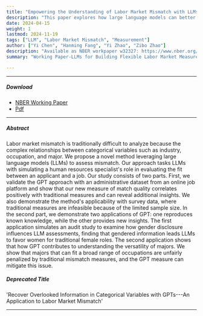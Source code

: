 ```yaml
---
title: "Empowering the Understanding of Labor Market Mismatch with LLMs"
description: "This paper explores how large language models can better align skills and opportunities in the labor market."
date: 2024-04-15
weight: 1
lastmod: 2024-11-19
tags: ["LLM", "Labor Market Mismatch", "Measurement"]
author: ["Yi Chen", "Hanming Fang", "Yi Zhao", "Zibo Zhao"]
description: "Available as NBER workpaper w32327: https://www.nber.org/papers/w32327." 
summary: "Working Paper-LLMs for Building Flexible Labor Market Measurement" 

---
```


---

##### Download

+ [NBER Working Paper](https://www.nber.org/papers/w32327)
+ [Pdf](paper1.pdf)
---

##### Abstract

Labor market mismatch is traditionally difficult to analyze because the complex relationships between categorical variables such as industry, occupation, and major. We propose a novel method leveraging large language models (LLMs) to assess mismatch. Our approach tasks LLMs with simulating a human resources specialist's role in evaluating the fit between an applicant and a job. Our study consists of two parts. First, we validate the GPT approach with an administrative dataset from an online job platform and show that our new measure of match quality correlates positively with traditional measures and can reveal additional insights. We also demonstrate the method's applicability with survey data, where traditional measures are infeasible because of the limited sample size. In the second part, we demonstrate two applications of GPT: one reproduces known knowledge, while the other provides new insights. The first application simulates an audit study to examine how gender disclosure influences LLM assessments, finding that gendered information leads LLMs to favor women for traditional female roles. The second application shows that how GPT contributes to understanding the versatility of majors. We show that majors that can fit a broad range of occupations are unfairly penalized by traditional mismatch measures, and the GPT measure can mitigate this issue.

##### Deprecated Title
'Recover Overlooked Information in Categorical Variables with GPTs---An Application to Labor Market Mismatch'

---


